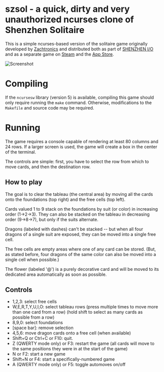 # szsol - a quick, dirty and very unauthorized ncurses clone of Shenzhen Solitaire

This is a simple ncurses-based version of the solitaire game originally
developed by [Zachtronics](https://twitter.com/zachtronics) and distributed
both as part of
[SHENZHEN I/O](http://store.steampowered.com/app/504210/SHENZHEN_IO/) and as a
separate game on
[Steam](http://store.steampowered.com/app/570490/SHENZHEN_SOLITAIRE/) and the
[App Store](https://itunes.apple.com/tw/app/shenzhen-solitaire/id1206037778).

![Screenshot](http://i.imgur.com/OuKukrl.png)

# Compiling

If the `ncursesw` library (version 5) is available, compiling this game should
only require running the `make` command. Otherwise, modifications to the
`Makefile` and source code may be required.

# Running

The game requires a console capable of rendering at least 80 columns and 24
rows. If a larger screen is used, the game will create a box in the center of
the terminal.

The controls are simple: first, you have to select the row from which to move
cards, and then the destination row. 

## How to play

The goal is to clear the tableau (the central area) by moving all the cards onto
the foundations (top right) and the free cells (top left).

Cards valued 1 to 9 stack on the foundations by suit (or color) in increasing
order (1->2->3). They can also be stacked on the tableau in decreasing
order (9->8->7), but only if the suits alternate.

Dragons (labeled with dashes) can't be stacked -- but when all four dragons
of a single suit are exposed, they can be moved into a single free cell.

The free cells are empty areas where one of any card can be stored. (But, as
stated before, four dragons of the same color can also be moved into a single 
cell when possible.)

The flower (labeled '@') is a purely decorative card and will be moved to its
dedicated area automatically as soon as possible.

## Controls
 * 1,2,3: select free cells
 * W,E,R,T,Y,U,I,O: select tableau rows
   (press multiple times to move more than one card from a row)
   (hold shift to select as many cards as possible from a row)
 * 8,9,0: select foundations
 * [space bar]: remove selection
 * 4,5,6: move dragon cards onto a free cell (when available)
 * Shift+Q or Ctrl+C or F10: quit.
 * Z (QWERTY mode only) or F3: restart the game
   (all cards will move to the same positions they were in
   at the start of the game)
 * N or F2: start a new game
 * Shift+N or F4: start a specifically-numbered game
 * A (QWERTY mode only) or F5: toggle automoves on/off
